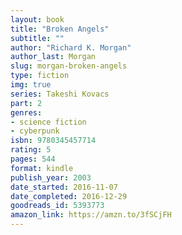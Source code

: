 ```yaml
---
layout: book
title: "Broken Angels"
subtitle: ""
author: "Richard K. Morgan"
author_last: Morgan
slug: morgan-broken-angels
type: fiction
img: true
series: Takeshi Kovacs
part: 2
genres:
- science fiction
- cyberpunk
isbn: 9780345457714
rating: 5
pages: 544
format: kindle
publish_year: 2003
date_started: 2016-11-07
date_completed: 2016-12-29
goodreads_id: 5393773
amazon_link: https://amzn.to/3fSCjFH
---
```

